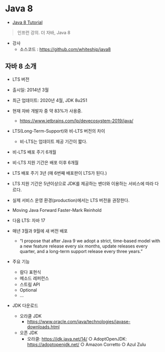 # Java 8

- [Java 8 Tutorial](https://github.com/winterbe/java8-tutorial)

> 인프런 강의. 더 자바, Java 8

- 강사 
  - 소스코드 : https://github.com/whiteship/java8

## 자바 8 소개

- LTS 버전
- 출시일: 2014년 3월
- 최근 업데이트: 2020년 4월, JDK 8u251
- 현재 자바 개발자 중 약 83%가 사용중.
  - https://www.jetbrains.com/lp/devecosystem-2019/java/

- LTS(Long-Term-Support)와 비-LTS 버전의 차이
  - 비-LTS는 업데이트 제공 기간이 짧다.
- 비-LTS 배포 주기 6개월
- 비-LTS 지원 기간은 배포 이후 6개월
- LTS 배포 주기 3년 (매 6번째 배포판이 LTS가 된다.)
- LTS 지원 기간은 5년이상으로 JDK를 제공하는 밴더와 이용하는 서비스에 따라 다르다.
- 실제 서비스 운영 환경(production)에서는 LTS 버전을 권장한다.
- Moving Java Forward Faster-Mark Reinhold
- 다음 LTS: 자바 17
- 매년 3월과 9월에 새 버전 배포
  - “I propose that after Java 9 we adopt a strict, time-based model with a new feature release
every six months, update releases every quarter, and a long-term support release every three
years.”

- 주요 기능
  - 람다 표현식
  - 메소드 레퍼런스
  - 스트림 API
  - Optional<T>
  - ...

- JDK 다운로드
  - 오라클 JDK
    - https://www.oracle.com/java/technologies/javase-downloads.html
  - 오픈 JDK
    - 오라클: https://jdk.java.net/14/
○ AdoptOpenJDK: https://adoptopenjdk.net/
○ Amazon Corretto
○ Azul Zulu
